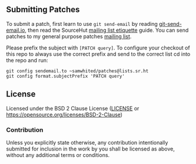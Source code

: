 ## Submitting Patches

To submit a patch, first learn to use `git send-email` by reading
[git-send-email.io], then read the SourceHut [mailing list etiquette] guide.
You can send patches to my general purpose patches [mailing list].

Please prefix the subject with `[PATCH query]`.
To configure your checkout of this repo to always use the correct prefix and
send to the correct list cd into the repo and run:

    git config sendemail.to ~samwhited/patches@lists.sr.ht
    git config format.subjectPrefix 'PATCH query'

[git-send-email.io]: https://git-send-email.io/
[mailing list etiquette]: https://man.sr.ht/lists.sr.ht/etiquette.md
[mailing list]: https://lists.sr.ht/~samwhited/patches


## License

Licensed under the BSD 2 Clause License ([LICENSE] or
https://opensource.org/licenses/BSD-2-Clause)

[LICENSE]: https://git.sr.ht/~samwhited/query/tree/master/LICENSE.md


### Contribution

Unless you explicitly state otherwise, any contribution intentionally submitted
for inclusion in the work by you shall be licensed as above, without any
additional terms or conditions.

